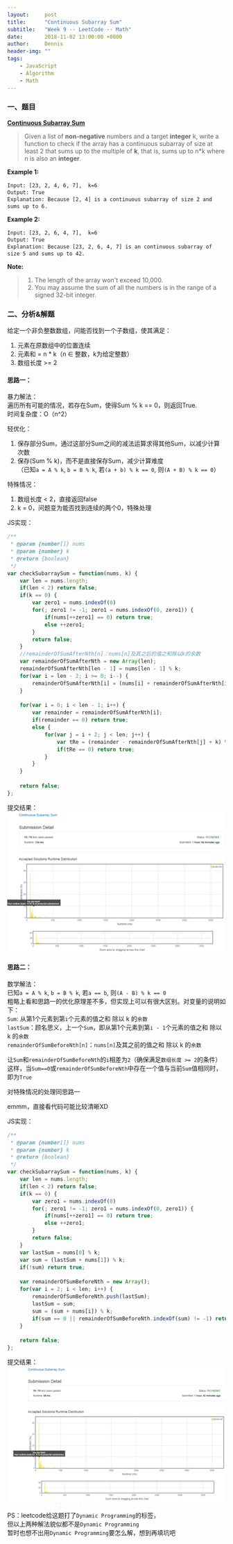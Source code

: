 ```yaml
---
layout:     post
title:      "Continuous Subarray Sum"
subtitle:   "Week 9 -- LeetCode -- Math"
date:       2018-11-02 13:00:00 +0800
author:     Dennis
header-img: ""
tags:
    - JavaScript
    - Algorithm
    - Math
---
```


### 一、题目

[**Continuous Subarray Sum**](https://leetcode.com/problems/walking-robot-simulation/description/)

> Given a list of **non-negative** numbers and a target **integer** k, write a function to check if the array has a continuous subarray of size at least 2 that sums up to the multiple of **k**, that is, sums up to n*k where n is also an **integer**.

**Example 1:**
```
Input: [23, 2, 4, 6, 7],  k=6
Output: True
Explanation: Because [2, 4] is a continuous subarray of size 2 and sums up to 6.
```

**Example 2:**
```
Input: [23, 2, 6, 4, 7],  k=6
Output: True
Explanation: Because [23, 2, 6, 4, 7] is an continuous subarray of size 5 and sums up to 42.
```

**Note:**
> 1. The length of the array won't exceed 10,000.
> 2. You may assume the sum of all the numbers is in the range of a signed 32-bit integer.

### 二、分析&解题

给定一个非负整数数组，问能否找到一个子数组，使其满足：
1. 元素在原数组中的位置连续
2. 元素和 = n * k（n ∈ 整数，k为给定整数）
3. 数组长度 >= 2

#### 思路一：

暴力解法：  
遍历所有可能的情况，若存在Sum，使得Sum % k == 0，则返回True.  
时间复杂度：O（n^2）  

轻优化：  
1. 保存部分Sum，通过这部分Sum之间的减法运算求得其他Sum，以减少计算次数
2. 保存(Sum % k)，而不是直接保存Sum，减少计算难度  
   （已知`a = A % k`, `b = B % k`, 若`(a + b) % k == 0`, 则`(A + B) % k == 0`）  

特殊情况：
1. 数组长度 < 2，直接返回false
2. k = 0，问题变为能否找到连续的两个0，特殊处理

JS实现：
``` javascript
/**
 * @param {number[]} nums
 * @param {number} k
 * @return {boolean}
 */
var checkSubarraySum = function(nums, k) {
    var len = nums.length;
    if(len < 2) return false;
    if(k == 0) {
        var zero1 = nums.indexOf(0)
        for(; zero1 != -1; zero1 = nums.indexOf(0, zero1)) {
            if(nums[++zero1] == 0) return true;
            else ++zero1;
        }
        return false;
    }
    //remainderOfSumAfterNth[n]：nums[n]及其之后的值之和除以k的余数
    var remainderOfSumAfterNth = new Array(len);
    remainderOfSumAfterNth[len - 1] = nums[len - 1] % k;
    for(var i = len - 2; i >= 0; i--) {
        remainderOfSumAfterNth[i] = (nums[i] + remainderOfSumAfterNth[i + 1]) % k;
    }
    
    for(var i = 0; i < len - 1; i++) {
        var remainder = remainderOfSumAfterNth[i];
        if(remainder == 0) return true;
        else {
            for(var j = i + 2; j < len; j++) {
                var tRe = (remainder - remainderOfSumAfterNth[j] + k) % k;
                if(tRe == 0) return true;
            }
        }
    }
    
    return false;
};
```

提交结果：
![AC](/img/in-post/Algorithm/ContinuousSubarraySum/JSAC-1.png)

#### 思路二：

数学解法：  
已知`a = A % k`, `b = B % k`, 若`a == b`, 则`(A - B) % k == 0`  
粗略上看和思路一的优化原理差不多，但实现上可以有很大区别。对变量的说明如下：  
`Sum`: 从第1个元素到第`i`个元素的值之和 除以 k 的`余数`  
`lastSum`：顾名思义，上一个`Sum`，即从第1个元素到第`i - 1`个元素的值之和 除以 k 的`余数`  
`remainderOfSumBeforeNth[n]`：`nums[n]`及其之前的值之和 除以 k 的`余数`  

让`Sum`和`remainderOfSumBeforeNth`的`i`相差为`2`（确保满足`数组长度 >= 2`的条件）  
这样，当`Sum==0`或`remainderOfSumBeforeNth`中存在一个值与当前`Sum`值相同时，即为`True`

对特殊情况的处理同思路一

emmm，直接看代码可能比较清晰XD  

JS实现：
``` javascript
/**
 * @param {number[]} nums
 * @param {number} k
 * @return {boolean}
 */
var checkSubarraySum = function(nums, k) {
    var len = nums.length;
    if(len < 2) return false;
    if(k == 0) {
        var zero1 = nums.indexOf(0)
        for(; zero1 != -1; zero1 = nums.indexOf(0, zero1)) {
            if(nums[++zero1] == 0) return true;
            else ++zero1;
        }
        return false;
    }
    var lastSum = nums[0] % k;
    var sum = (lastSum + nums[1]) % k;
    if(!sum) return true;
    
    var remainderOfSumBeforeNth = new Array();
    for(var i = 2; i < len; i++) {
        remainderOfSumBeforeNth.push(lastSum);
        lastSum = sum;
        sum = (sum + nums[i]) % k;
        if(sum == 0 || remainderOfSumBeforeNth.indexOf(sum) != -1) return true;
    }
    
    return false;
};
```

提交结果：
![AC](/img/in-post/Algorithm/ContinuousSubarraySum/JSAC-2.png)

PS：leetcode给这题打了`Dynamic Programming`的标签，  
但以上两种解法貌似都不是`Dynamic Programming`  
暂时也想不出用`Dynamic Programming`要怎么解，想到再填坑吧
